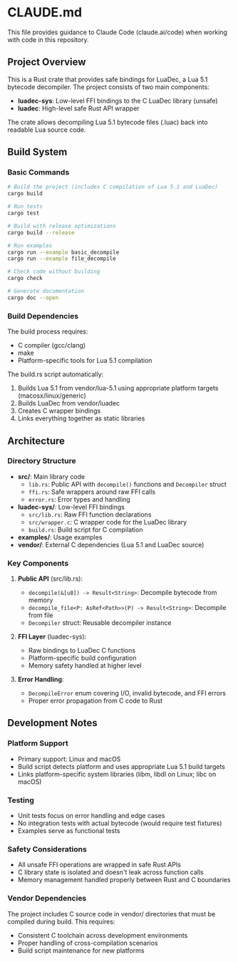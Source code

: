 # CLAUDE.md

This file provides guidance to Claude Code (claude.ai/code) when working with code in this repository.

## Project Overview

This is a Rust crate that provides safe bindings for LuaDec, a Lua 5.1 bytecode decompiler. The project consists of two main components:

- **luadec-sys**: Low-level FFI bindings to the C LuaDec library (unsafe)
- **luadec**: High-level safe Rust API wrapper

The crate allows decompiling Lua 5.1 bytecode files (.luac) back into readable Lua source code.

## Build System

### Basic Commands
```bash
# Build the project (includes C compilation of Lua 5.1 and LuaDec)
cargo build

# Run tests
cargo test

# Build with release optimizations
cargo build --release

# Run examples
cargo run --example basic_decompile
cargo run --example file_decompile

# Check code without building
cargo check

# Generate documentation
cargo doc --open
```

### Build Dependencies
The build process requires:
- C compiler (gcc/clang)
- make
- Platform-specific tools for Lua 5.1 compilation

The build.rs script automatically:
1. Builds Lua 5.1 from vendor/lua-5.1 using appropriate platform targets (macosx/linux/generic)
2. Builds LuaDec from vendor/luadec
3. Creates C wrapper bindings
4. Links everything together as static libraries

## Architecture

### Directory Structure
- **src/**: Main library code
  - `lib.rs`: Public API with `decompile()` functions and `Decompiler` struct
  - `ffi.rs`: Safe wrappers around raw FFI calls
  - `error.rs`: Error types and handling
- **luadec-sys/**: Low-level FFI bindings
  - `src/lib.rs`: Raw FFI function declarations
  - `src/wrapper.c`: C wrapper code for the LuaDec library
  - `build.rs`: Build script for C compilation
- **examples/**: Usage examples
- **vendor/**: External C dependencies (Lua 5.1 and LuaDec source)

### Key Components

1. **Public API** (src/lib.rs):
   - `decompile(&[u8]) -> Result<String>`: Decompile bytecode from memory
   - `decompile_file<P: AsRef<Path>>(P) -> Result<String>`: Decompile from file
   - `Decompiler` struct: Reusable decompiler instance

2. **FFI Layer** (luadec-sys):
   - Raw bindings to LuaDec C functions
   - Platform-specific build configuration
   - Memory safety handled at higher level

3. **Error Handling**:
   - `DecompileError` enum covering I/O, invalid bytecode, and FFI errors
   - Proper error propagation from C code to Rust

## Development Notes

### Platform Support
- Primary support: Linux and macOS
- Build script detects platform and uses appropriate Lua 5.1 build targets
- Links platform-specific system libraries (libm, libdl on Linux; libc on macOS)

### Testing
- Unit tests focus on error handling and edge cases
- No integration tests with actual bytecode (would require test fixtures)
- Examples serve as functional tests

### Safety Considerations
- All unsafe FFI operations are wrapped in safe Rust APIs
- C library state is isolated and doesn't leak across function calls
- Memory management handled properly between Rust and C boundaries

### Vendor Dependencies
The project includes C source code in vendor/ directories that must be compiled during build. This requires:
- Consistent C toolchain across development environments
- Proper handling of cross-compilation scenarios
- Build script maintenance for new platforms